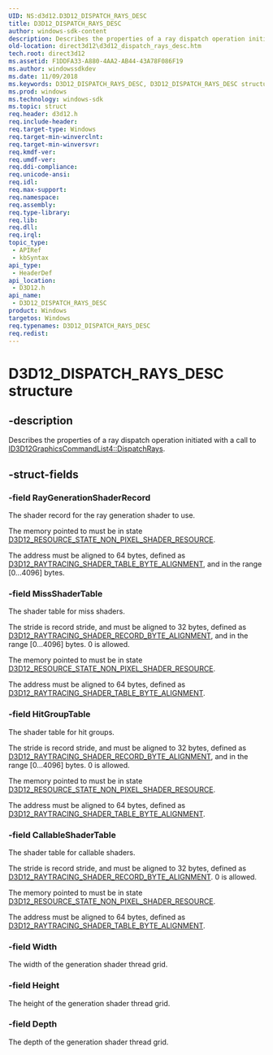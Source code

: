 ```yaml
---
UID: NS:d3d12.D3D12_DISPATCH_RAYS_DESC
title: D3D12_DISPATCH_RAYS_DESC
author: windows-sdk-content
description: Describes the properties of a ray dispatch operation initiated with a call to ID3D12GraphicsCommandList4::DispatchRays.
old-location: direct3d12\d3d12_dispatch_rays_desc.htm
tech.root: direct3d12
ms.assetid: F1DDFA33-A880-4AA2-AB44-43A78F086F19
ms.author: windowssdkdev
ms.date: 11/09/2018
ms.keywords: D3D12_DISPATCH_RAYS_DESC, D3D12_DISPATCH_RAYS_DESC structure, PD3D12_DISPATCH_RAYS_DESC, PD3D12_DISPATCH_RAYS_DESC structure pointer, d3d12/D3D12_DISPATCH_RAYS_DESC, d3d12/PD3D12_DISPATCH_RAYS_DESC, direct3d12.d3d12_dispatch_rays_desc
ms.prod: windows
ms.technology: windows-sdk
ms.topic: struct
req.header: d3d12.h
req.include-header: 
req.target-type: Windows
req.target-min-winverclnt: 
req.target-min-winversvr: 
req.kmdf-ver: 
req.umdf-ver: 
req.ddi-compliance: 
req.unicode-ansi: 
req.idl: 
req.max-support: 
req.namespace: 
req.assembly: 
req.type-library: 
req.lib: 
req.dll: 
req.irql: 
topic_type:
 - APIRef
 - kbSyntax
api_type:
 - HeaderDef
api_location:
 - D3D12.h
api_name:
 - D3D12_DISPATCH_RAYS_DESC
product: Windows
targetos: Windows
req.typenames: D3D12_DISPATCH_RAYS_DESC
req.redist: 
---
```


# D3D12_DISPATCH_RAYS_DESC structure


## -description


Describes the properties of a ray dispatch operation initiated with a call to <a href="http://docs.microsoft.com/windows/desktop/d3d12/nf-d3d12-id3d12graphicscommandlist4-dispatchrays">ID3D12GraphicsCommandList4::DispatchRays</a>.


## -struct-fields




### -field RayGenerationShaderRecord

The shader record for the ray generation shader to use.  

The memory pointed to must be in state <a href="https://msdn.microsoft.com/AB14DE3E-97EA-47BE-8917-805B9651ED3A">D3D12_RESOURCE_STATE_NON_PIXEL_SHADER_RESOURCE</a>.  

The address must be aligned to 64 bytes, defined as <a href="https://docs.microsoft.com/en-us/windows/desktop/direct3d12/constants">D3D12_RAYTRACING_SHADER_TABLE_BYTE_ALIGNMENT</a>, and in the range [0...4096] bytes. 


### -field MissShaderTable

The shader table for miss shaders.

The stride is record stride, and must be aligned to 32 bytes, defined as <a href="https://docs.microsoft.com/en-us/windows/desktop/direct3d12/constants">D3D12_RAYTRACING_SHADER_RECORD_BYTE_ALIGNMENT</a>, and in the range [0...4096] bytes. 0 is allowed.

The memory pointed to must be in state <a href="https://msdn.microsoft.com/AB14DE3E-97EA-47BE-8917-805B9651ED3A">D3D12_RESOURCE_STATE_NON_PIXEL_SHADER_RESOURCE</a>.  

The address must be aligned to 64 bytes, defined as <a href="https://docs.microsoft.com/en-us/windows/desktop/direct3d12/constants">D3D12_RAYTRACING_SHADER_TABLE_BYTE_ALIGNMENT</a>. 


### -field HitGroupTable

The shader table for hit groups.

The stride is record stride, and must be aligned to 32 bytes, defined as <a href="https://docs.microsoft.com/en-us/windows/desktop/direct3d12/constants">D3D12_RAYTRACING_SHADER_RECORD_BYTE_ALIGNMENT</a>, and in the range [0...4096] bytes. 0 is allowed.

The memory pointed to must be in state <a href="https://msdn.microsoft.com/AB14DE3E-97EA-47BE-8917-805B9651ED3A">D3D12_RESOURCE_STATE_NON_PIXEL_SHADER_RESOURCE</a>.  

The address must be aligned to 64 bytes, defined as <a href="https://docs.microsoft.com/en-us/windows/desktop/direct3d12/constants">D3D12_RAYTRACING_SHADER_TABLE_BYTE_ALIGNMENT</a>. 


### -field CallableShaderTable

The shader table for callable shaders.

The stride is record stride, and must be aligned to 32 bytes, defined as <a href="https://docs.microsoft.com/en-us/windows/desktop/direct3d12/constants">D3D12_RAYTRACING_SHADER_RECORD_BYTE_ALIGNMENT</a>. 0 is allowed.

The memory pointed to must be in state <a href="https://msdn.microsoft.com/AB14DE3E-97EA-47BE-8917-805B9651ED3A">D3D12_RESOURCE_STATE_NON_PIXEL_SHADER_RESOURCE</a>.  

The address must be aligned to 64 bytes, defined as <a href="https://docs.microsoft.com/en-us/windows/desktop/direct3d12/constants">D3D12_RAYTRACING_SHADER_TABLE_BYTE_ALIGNMENT</a>. 


### -field Width

The width of the generation shader thread grid.


### -field Height

The height of the generation shader thread grid.


### -field Depth

The depth of the generation shader thread grid.


